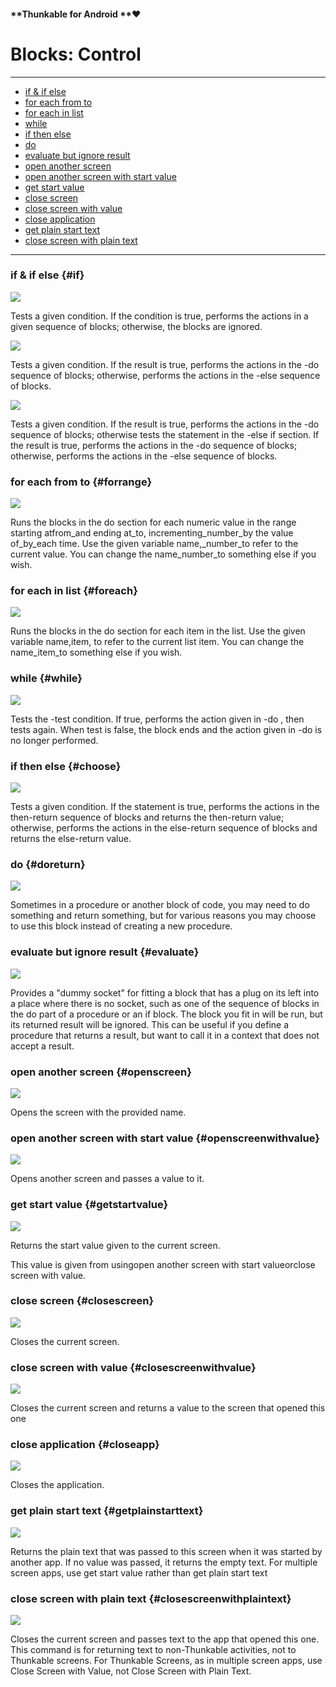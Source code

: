 #### **Thunkable for Android **❤

# Blocks: Control

---

* [if & if else](https://thunkable.com/explore/ai2/support/blocks/control.html#if)
* [for each from to](https://thunkable.com/explore/ai2/support/blocks/control.html#forrange)
* [for each in list](https://thunkable.com/explore/ai2/support/blocks/control.html#foreach)
* [while](https://thunkable.com/explore/ai2/support/blocks/control.html#while)
* [if then else](https://thunkable.com/explore/ai2/support/blocks/control.html#choose)
* [do](https://thunkable.com/explore/ai2/support/blocks/control.html#doreturn)
* [evaluate but ignore result](https://thunkable.com/explore/ai2/support/blocks/control.html#evaluate)
* [open another screen](https://thunkable.com/explore/ai2/support/blocks/control.html#openscreen)
* [open another screen with start value](https://thunkable.com/explore/ai2/support/blocks/control.html#openscreenwithvalue)
* [get start value](https://thunkable.com/explore/ai2/support/blocks/control.html#getstartvalue)
* [close screen](https://thunkable.com/explore/ai2/support/blocks/control.html#closescreen)
* [close screen with value](https://thunkable.com/explore/ai2/support/blocks/control.html#closescreenwithvalue)
* [close application](https://thunkable.com/explore/ai2/support/blocks/control.html#closeapp)
* [get plain start text](https://thunkable.com/explore/ai2/support/blocks/control.html#getplainstarttext)
* [close screen with plain text](https://thunkable.com/explore/ai2/support/blocks/control.html#closescreenwithplaintext)

---

### if & if else {#if}

![](https://thunkable.com/explore/img/blocks/control/if.png)

Tests a given condition. If the condition is true, performs the actions in a given sequence of blocks; otherwise, the blocks are ignored.

![](https://thunkable.com/explore/img/blocks/control/ifelse.png)

Tests a given condition. If the result is true, performs the actions in the -do sequence of blocks; otherwise, performs the actions in the -else sequence of blocks.

![](https://thunkable.com/explore/img/blocks/control/ifelseif.png)

Tests a given condition. If the result is true, performs the actions in the -do sequence of blocks; otherwise tests the statement in the -else if section. If the result is true, performs the actions in the -do sequence of blocks; otherwise, performs the actions in the -else sequence of blocks.

### for each from to {#forrange}

![](https://thunkable.com/explore/img/blocks/control/forrange.png)

Runs the blocks in the do section for each numeric value in the range starting atfrom\_and ending at\_to, incrementing\_number\_by the value of\_by\_each time. Use the given variable name,\_number\_to refer to the current value. You can change the name\_number\_to something else if you wish.

### for each in list {#foreach}

![](https://thunkable.com/explore/img/blocks/control/foreach.png)

Runs the blocks in the do section for each item in the list. Use the given variable name,item, to refer to the current list item. You can change the name\_item\_to something else if you wish.

### while {#while}

![](https://thunkable.com/explore/img/blocks/control/while.png)

Tests the -test condition. If true, performs the action given in -do , then tests again. When test is false, the block ends and the action given in -do is no longer performed.

### if then else {#choose}

![](https://thunkable.com/explore/img/blocks/control/choose.png)

Tests a given condition. If the statement is true, performs the actions in the then-return sequence of blocks and returns the then-return value; otherwise, performs the actions in the else-return sequence of blocks and returns the else-return value.

### do {#doreturn}

![](https://thunkable.com/explore/img/blocks/control/doreturn.png)

Sometimes in a procedure or another block of code, you may need to do something and return something, but for various reasons you may choose to use this block instead of creating a new procedure.

### evaluate but ignore result {#evaluate}

![](https://thunkable.com/explore/img/blocks/control/evaluate.png)

Provides a "dummy socket" for fitting a block that has a plug on its left into a place where there is no socket, such as one of the sequence of blocks in the do part of a procedure or an if block. The block you fit in will be run, but its returned result will be ignored. This can be useful if you define a procedure that returns a result, but want to call it in a context that does not accept a result.

### open another screen {#openscreen}

![](https://thunkable.com/explore/img/blocks/control/openscreen.png)

Opens the screen with the provided name.

### open another screen with start value {#openscreenwithvalue}

![](https://thunkable.com/explore/img/blocks/control/openscreenwithvalue.png)

Opens another screen and passes a value to it.

### get start value {#getstartvalue}

![](https://thunkable.com/explore/img/blocks/control/getstartvalue.png)

Returns the start value given to the current screen.

This value is given from usingopen another screen with start valueorclose screen with value.

### close screen {#closescreen}

![](https://thunkable.com/explore/img/blocks/control/closescreen.png)

Closes the current screen.

### close screen with value {#closescreenwithvalue}

![](https://thunkable.com/explore/img/blocks/control/closescreenwithvalue.png)

Closes the current screen and returns a value to the screen that opened this one

### close application {#closeapp}

![](https://thunkable.com/explore/img/blocks/control/closeapp.png)

Closes the application.

### get plain start text {#getplainstarttext}

![](https://thunkable.com/explore/img/blocks/control/getplainstarttext.png)

Returns the plain text that was passed to this screen when it was started by another app. If no value was passed, it returns the empty text. For multiple screen apps, use get start value rather than get plain start text

### close screen with plain text {#closescreenwithplaintext}

![](https://thunkable.com/explore/img/blocks/control/closescreenwithplaintext.png)

Closes the current screen and passes text to the app that opened this one. This command is for returning text to non-Thunkable activities, not to Thunkable screens. For Thunkable Screens, as in multiple screen apps, use Close Screen with Value, not Close Screen with Plain Text.

